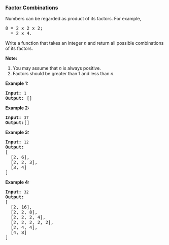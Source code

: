 ### [Factor Combinations](https://leetcode.com/problems/factor-combinations)

<p>Numbers can be regarded as product of its factors. For example,</p>

<pre>
8 = 2 x 2 x 2;
  = 2 x 4.
</pre>

<p>Write a function that takes an integer <i>n</i> and return all possible combinations of its factors.</p>

<p><b>Note:</b></p>

<ol>
	<li>You may assume that <i>n</i> is always positive.</li>
	<li>Factors should be greater than 1 and less than <i>n</i>.</li>
</ol>

<p><b>Example&nbsp;1: </b></p>

<pre>
<strong>Input:</strong> <code>1</code>
<strong>Output:</strong> []
</pre>

<p><b>Example&nbsp;2: </b></p>

<pre>
<strong>Input:</strong> <code>37</code>
<strong>Output:</strong>[]</pre>

<p><b>Example&nbsp;3: </b></p>

<pre>
<strong>Input:</strong> <code>12</code>
<strong>Output:</strong>
[
  [2, 6],
  [2, 2, 3],
  [3, 4]
]</pre>

<p><b>Example&nbsp;4: </b></p>

<pre>
<strong>Input:</strong> <code>32</code>
<strong>Output:</strong>
[
  [2, 16],
  [2, 2, 8],
  [2, 2, 2, 4],
  [2, 2, 2, 2, 2],
  [2, 4, 4],
  [4, 8]
]
</pre>
